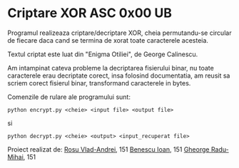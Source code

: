 # Criptare XOR ASC 0x00 UB

Programul realizeaza criptare/decriptare XOR, cheia permutandu-se circular de fiecare daca cand se termina de xorat toate caracterele acesteia.

Textul criptat este luat din "Enigma Otiliei", de George Calinescu.

Am intampinat cateva probleme la decriptarea fisierului binar, nu toate caracterele erau decriptate corect, insa folosind documentatia, am reusit sa scriem corect fisierul binar, transformand caracterele in bytes.

Comenzile de rulare ale programului sunt:

```
python encrypt.py <cheie> <input file> <output file>
```

si

```
python decrypt.py <cheie> <output> <input_recuperat file>
```

Proiect realizat de:
[Rosu Vlad-Andrei](github.com/vlandero), 151
[Benescu Ioan](https://github.com/BetJohn), 151
[Gheorge Radu-Mihai](https://github.com/radugheo), 151
